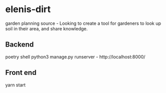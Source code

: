# elenis-dirt
garden planning source - Looking to create a tool for gardeners to look up soil in their area, and share knowledge.

## Backend
poetry shell
python3 manage.py runserver - http://localhost:8000/

## Front end
yarn start